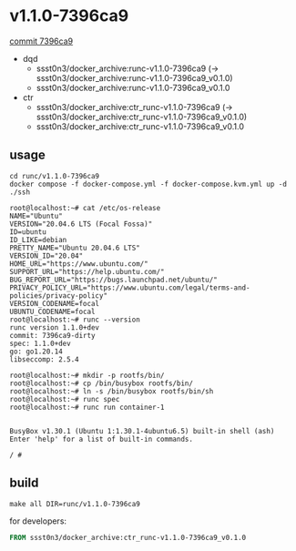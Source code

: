 # v1.1.0-7396ca9

[commit 7396ca9](https://github.com/opencontainers/runc/commit/7396ca90fa47d0458da4188061b24ca1bff465bf)

* dqd
    * ssst0n3/docker_archive:runc-v1.1.0-7396ca9 (-> ssst0n3/docker_archive:runc-v1.1.0-7396ca9_v0.1.0)
    * ssst0n3/docker_archive:runc-v1.1.0-7396ca9_v0.1.0
* ctr
    * ssst0n3/docker_archive:ctr_runc-v1.1.0-7396ca9 (-> ssst0n3/docker_archive:ctr_runc-v1.1.0-7396ca9_v0.1.0)
    * ssst0n3/docker_archive:ctr_runc-v1.1.0-7396ca9_v0.1.0

## usage

```shell
cd runc/v1.1.0-7396ca9
docker compose -f docker-compose.yml -f docker-compose.kvm.yml up -d
./ssh
```

```shell
root@localhost:~# cat /etc/os-release 
NAME="Ubuntu"
VERSION="20.04.6 LTS (Focal Fossa)"
ID=ubuntu
ID_LIKE=debian
PRETTY_NAME="Ubuntu 20.04.6 LTS"
VERSION_ID="20.04"
HOME_URL="https://www.ubuntu.com/"
SUPPORT_URL="https://help.ubuntu.com/"
BUG_REPORT_URL="https://bugs.launchpad.net/ubuntu/"
PRIVACY_POLICY_URL="https://www.ubuntu.com/legal/terms-and-policies/privacy-policy"
VERSION_CODENAME=focal
UBUNTU_CODENAME=focal
root@localhost:~# runc --version
runc version 1.1.0+dev
commit: 7396ca9-dirty
spec: 1.1.0+dev
go: go1.20.14
libseccomp: 2.5.4
```

```shell
root@localhost:~# mkdir -p rootfs/bin/
root@localhost:~# cp /bin/busybox rootfs/bin/
root@localhost:~# ln -s /bin/busybox rootfs/bin/sh
root@localhost:~# runc spec
root@localhost:~# runc run container-1


BusyBox v1.30.1 (Ubuntu 1:1.30.1-4ubuntu6.5) built-in shell (ash)
Enter 'help' for a list of built-in commands.

/ # 
```

## build

```shell
make all DIR=runc/v1.1.0-7396ca9
```

for developers:

```dockerfile
FROM ssst0n3/docker_archive:ctr_runc-v1.1.0-7396ca9_v0.1.0
```